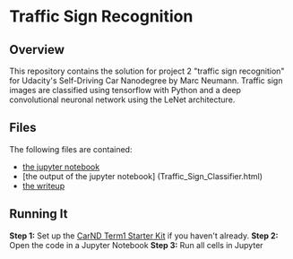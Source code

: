 # Traffic Sign Recognition

Overview
---

This repository contains the solution for project 2 "traffic sign recognition"
for Udacity's Self-Driving Car Nanodegree by Marc Neumann.
Traffic sign images are classified using tensorflow with Python and a deep convolutional neuronal network using the LeNet architecture.

Files
-----
The following files are contained:
- [the jupyter notebook](Traffic_Sign_Classifier.ipynb)
- [the output of the jupyter notebook] (Traffic_Sign_Classifier.html)
- [the writeup](writeup.md)

Running It
---------------------

**Step 1:** Set up the [CarND Term1 Starter Kit](https://classroom.udacity.com/nanodegrees/nd013/parts/fbf77062-5703-404e-b60c-95b78b2f3f9e/modules/83ec35ee-1e02-48a5-bdb7-d244bd47c2dc/lessons/8c82408b-a217-4d09-b81d-1bda4c6380ef/concepts/4f1870e0-3849-43e4-b670-12e6f2d4b7a7) if you haven't already.
**Step 2:** Open the code in a Jupyter Notebook
**Step 3:** Run all cells in Jupyter
